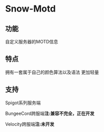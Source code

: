# Snow-Motd

## 功能

自定义服务器的MOTD信息

## 特点

拥有一套属于自己的颜色算法以及语法
更加轻量

## 支持

Spigot系列服务端

BungeeCord跨服端**注:兼容不完全，正在开发**

Velocity跨服端**注:未开发**